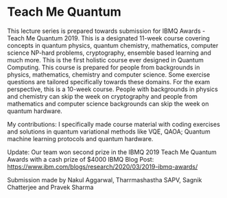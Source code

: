 # Teach Me Quantum
This lecture series is prepared towards submission for IBMQ Awards - Teach Me Quantum 2019. 
This is a designated 11-week course covering concepts in quantum physics, quantum chemistry, mathematics, computer science NP-hard problems, 
cryptography, ensemble based learning and much more. This is the first holistic course ever designed in Quantum Computing. 
This course is prepared for people from backgrounds in physics, mathematics, chemistry and computer science. 
Some exercise questions are tailored specifically towards these domains. For the exam perspective, this is a 10-week course. 
People with backgrounds in physics and chemistry can skip the week on cryptography and people from mathematics and computer science backgrounds 
can skip the week on quantum hardware.    

My contributions: I specifically made course material with coding exercises and solutions in quantum variational methods like VQE, QAOA; Quantum machine learning protocols and quantum hardware.

Update: Our team won second prize in the IBMQ 2019 Teach Me Quantum Awards with a cash prize of $4000
IBMQ Blog Post: https://www.ibm.com/blogs/research/2020/03/2019-ibmq-awards/


Submission made by Nakul Aggarwal, Tharrmashastha SAPV, Sagnik Chatterjee and Pravek Sharma
